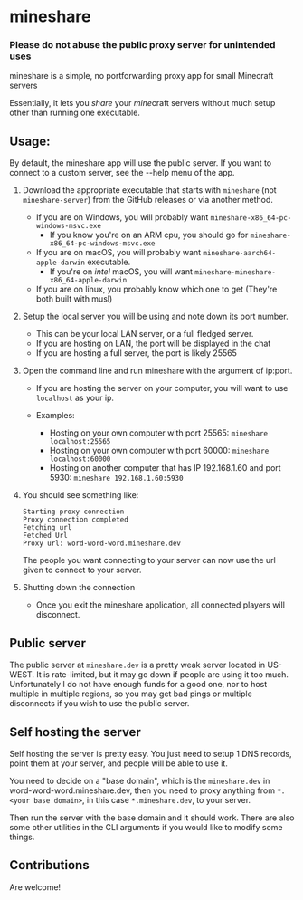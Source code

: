 # mineshare

### Please do not abuse the public proxy server for unintended uses

mineshare is a simple, no portforwarding proxy app for small Minecraft servers

Essentially, it lets you _share_ your *mine*craft servers without much setup other than running one executable.

## Usage:

By default, the mineshare app will use the public server. If you want to connect to
a custom server, see the --help menu of the app.

1. Download the appropriate executable that starts with `mineshare` (not `mineshare-server`)
   from the GitHub releases or via another method.
   - If you are on Windows, you will probably want `mineshare-x86_64-pc-windows-msvc.exe`
      - If you know you're on an ARM cpu, you should go for `mineshare-x86_64-pc-windows-msvc.exe`
   - If you are on macOS, you will probably want `mineshare-aarch64-apple-darwin` executable.
      - If you're on *intel* macOS, you will want `mineshare-mineshare-x86_64-apple-darwin`
   - If you are on linux, you probably know which one to get (They're both built with musl)
   
3. Setup the local server you will be using and note down its port number.
   - This can be your local LAN server, or a full fledged server.
   - If you are hosting on LAN, the port will be displayed in the chat
   - If you are hosting a full server, the port is likely 25565
4. Open the command line and run mineshare with the argument of ip:port.

   - If you are hosting the server on your computer, you will want to use
     `localhost` as your ip.
   - Examples:

     - Hosting on your own computer with port 25565:
       `mineshare localhost:25565`
     - Hosting on your own computer with port 60000:
       `mineshare localhost:60000`
     - Hosting on another computer that has IP 192.168.1.60 and port 5930:
       `mineshare 192.168.1.60:5930`

5. You should see something like:

   ```
   Starting proxy connection
   Proxy connection completed
   Fetching url
   Fetched Url
   Proxy url: word-word-word.mineshare.dev
   ```

   The people you want connecting to your server can now use the url given to connect to your server.

6. Shutting down the connection
   - Once you exit the mineshare application, all connected players will disconnect.

## Public server

The public server at `mineshare.dev` is a pretty weak server located in US-WEST.
It is rate-limited, but it may go down if people are using it too much.
Unfortunately I do not have enough funds for a good one, nor to host multiple in multiple regions, so you may get
bad pings or multiple disconnects if you wish to use the public server.


## Self hosting the server

Self hosting the server is pretty easy. You just need to setup 1 DNS records, point them at your server,
and people will be able to use it.

You need to decide on a "base domain", which is the `mineshare.dev` in word-word-word.mineshare.dev,
then you need to proxy anything from `*.<your base domain>`, in this case `*.mineshare.dev`, to your
server.

Then run the server with the base domain and it should work.
There are also some other utilities in the CLI arguments if you would like to modify some things.

## Contributions

Are welcome!
